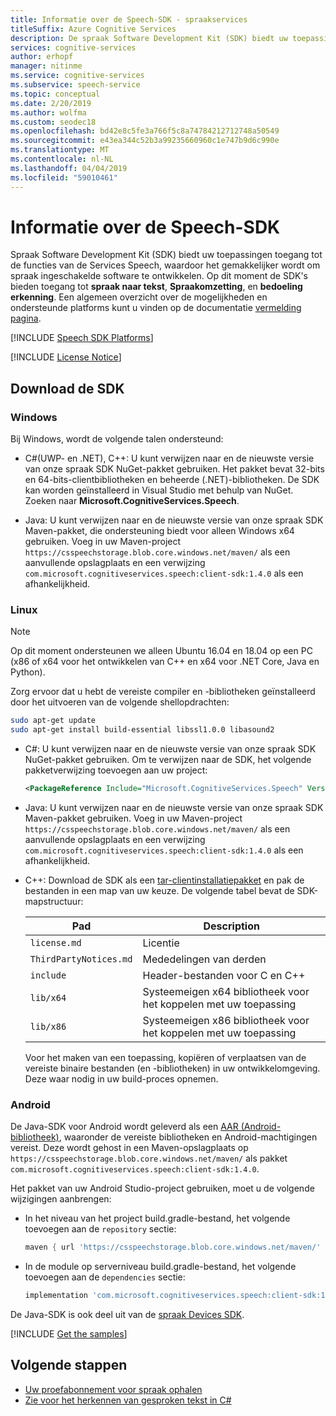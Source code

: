 ```yaml
---
title: Informatie over de Speech-SDK - spraakservices
titleSuffix: Azure Cognitive Services
description: De spraak Software Development Kit (SDK) biedt uw toepassingen systeemeigen toegang tot de functies van de spraak-service, waardoor het gemakkelijker wordt om software te ontwikkelen. In dit artikel biedt aanvullende informatie over de SDK voor Windows, Linux- en Android.
services: cognitive-services
author: erhopf
manager: nitinme
ms.service: cognitive-services
ms.subservice: speech-service
ms.topic: conceptual
ms.date: 2/20/2019
ms.author: wolfma
ms.custom: seodec18
ms.openlocfilehash: bd42e8c5fe3a766f5c8a74784212712748a50549
ms.sourcegitcommit: e43ea344c52b3a99235660960c1e747b9d6c990e
ms.translationtype: MT
ms.contentlocale: nl-NL
ms.lasthandoff: 04/04/2019
ms.locfileid: "59010461"
---
```

# <a name="about-the-speech-sdk"></a>Informatie over de Speech-SDK

Spraak Software Development Kit (SDK) biedt uw toepassingen toegang tot de functies van de Services Speech, waardoor het gemakkelijker wordt om spraak ingeschakelde software te ontwikkelen. Op dit moment de SDK's bieden toegang tot **spraak naar tekst**, **Spraakomzetting**, en **bedoeling erkenning**. Een algemeen overzicht over de mogelijkheden en ondersteunde platforms kunt u vinden op de documentatie [vermelding pagina](https://aka.ms/csspeech).

[!INCLUDE [Speech SDK Platforms](../../../includes/cognitive-services-speech-service-speech-sdk-platforms.md)]

[!INCLUDE [License Notice](../../../includes/cognitive-services-speech-service-license-notice.md)]

## <a name="get-the-sdk"></a>Download de SDK

### <a name="windows"></a>Windows

Bij Windows, wordt de volgende talen ondersteund:

* C#(UWP- en .NET), C++: U kunt verwijzen naar en de nieuwste versie van onze spraak SDK NuGet-pakket gebruiken. Het pakket bevat 32-bits en 64-bits-clientbibliotheken en beheerde (.NET)-bibliotheken. De SDK kan worden geïnstalleerd in Visual Studio met behulp van NuGet. Zoeken naar **Microsoft.CognitiveServices.Speech**.

* Java: U kunt verwijzen naar en de nieuwste versie van onze spraak SDK Maven-pakket, die ondersteuning biedt voor alleen Windows x64 gebruiken. Voeg in uw Maven-project `https://csspeechstorage.blob.core.windows.net/maven/` als een aanvullende opslagplaats en een verwijzing `com.microsoft.cognitiveservices.speech:client-sdk:1.4.0` als een afhankelijkheid.

### <a name="linux"></a>Linux

> [!NOTE]
> Op dit moment ondersteunen we alleen Ubuntu 16.04 en 18.04 op een PC (x86 of x64 voor het ontwikkelen van C++ en x64 voor .NET Core, Java en Python).

Zorg ervoor dat u hebt de vereiste compiler en -bibliotheken geïnstalleerd door het uitvoeren van de volgende shellopdrachten:

```sh
sudo apt-get update
sudo apt-get install build-essential libssl1.0.0 libasound2
```

* C#: U kunt verwijzen naar en de nieuwste versie van onze spraak SDK NuGet-pakket gebruiken. Om te verwijzen naar de SDK, het volgende pakketverwijzing toevoegen aan uw project:

  ```xml
  <PackageReference Include="Microsoft.CognitiveServices.Speech" Version="1.4.0" />
  ```

* Java: U kunt verwijzen naar en de nieuwste versie van onze spraak SDK Maven-pakket gebruiken. Voeg in uw Maven-project `https://csspeechstorage.blob.core.windows.net/maven/` als een aanvullende opslagplaats en een verwijzing `com.microsoft.cognitiveservices.speech:client-sdk:1.4.0` als een afhankelijkheid.

* C++: Download de SDK als een [tar-clientinstallatiepakket](https://aka.ms/csspeech/linuxbinary) en pak de bestanden in een map van uw keuze. De volgende tabel bevat de SDK-mapstructuur:

  |Pad|Description|
  |-|-|
  |`license.md`|Licentie|
  |`ThirdPartyNotices.md`|Mededelingen van derden|
  |`include`|Header-bestanden voor C en C++|
  |`lib/x64`|Systeemeigen x64 bibliotheek voor het koppelen met uw toepassing|
  |`lib/x86`|Systeemeigen x86 bibliotheek voor het koppelen met uw toepassing|

  Voor het maken van een toepassing, kopiëren of verplaatsen van de vereiste binaire bestanden (en -bibliotheken) in uw ontwikkelomgeving. Deze waar nodig in uw build-proces opnemen.

### <a name="android"></a>Android

De Java-SDK voor Android wordt geleverd als een [AAR (Android-bibliotheek)](https://developer.android.com/studio/projects/android-library), waaronder de vereiste bibliotheken en Android-machtigingen vereist. Deze wordt gehost in een Maven-opslagplaats op `https://csspeechstorage.blob.core.windows.net/maven/` als pakket `com.microsoft.cognitiveservices.speech:client-sdk:1.4.0`.

Het pakket van uw Android Studio-project gebruiken, moet u de volgende wijzigingen aanbrengen:

* In het niveau van het project build.gradle-bestand, het volgende toevoegen aan de `repository` sectie:

  ```gradle
  maven { url 'https://csspeechstorage.blob.core.windows.net/maven/' }
  ```

* In de module op serverniveau build.gradle-bestand, het volgende toevoegen aan de `dependencies` sectie:

  ```gradle
  implementation 'com.microsoft.cognitiveservices.speech:client-sdk:1.4.0'
  ```

De Java-SDK is ook deel uit van de [spraak Devices SDK](speech-devices-sdk.md).

[!INCLUDE [Get the samples](../../../includes/cognitive-services-speech-service-speech-sdk-sample-download-h2.md)]

## <a name="next-steps"></a>Volgende stappen

* [Uw proefabonnement voor spraak ophalen](https://azure.microsoft.com/try/cognitive-services/)
* [Zie voor het herkennen van gesproken tekst in C#](quickstart-csharp-dotnet-windows.md)

